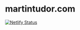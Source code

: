 # martintudor.com

[![Netlify Status](https://api.netlify.com/api/v1/badges/1f10b094-e386-4d8f-b651-e9fcc3ceeda9/deploy-status)](https://app.netlify.com/sites/blissful-davinci-93979d/deploys)

